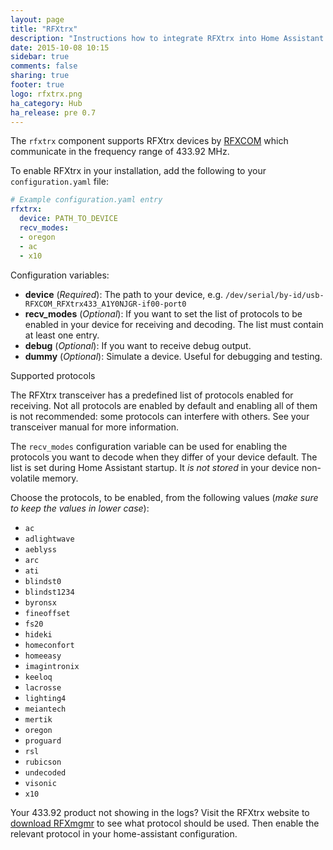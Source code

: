```yaml
---
layout: page
title: "RFXtrx"
description: "Instructions how to integrate RFXtrx into Home Assistant."
date: 2015-10-08 10:15
sidebar: true
comments: false
sharing: true
footer: true
logo: rfxtrx.png
ha_category: Hub
ha_release: pre 0.7
---
```


The `rfxtrx` component supports RFXtrx devices by [RFXCOM](http://www.rfxcom.com) which communicate in the frequency range of 433.92 MHz.

To enable RFXtrx in your installation, add the following to your `configuration.yaml` file:

```yaml
# Example configuration.yaml entry
rfxtrx:
  device: PATH_TO_DEVICE
  recv_modes:
  - oregon
  - ac
  - x10
```

Configuration variables:

- **device** (*Required*): The path to your device, e.g. `/dev/serial/by-id/usb-RFXCOM_RFXtrx433_A1Y0NJGR-if00-port0`
- **recv_modes** (*Optional*): If you want to set the list of protocols to be enabled in your device for receiving and decoding. The list must contain at least one entry.
- **debug** (*Optional*): If you want to receive debug output.
- **dummy** (*Optional*): Simulate a device. Useful for debugging and testing.

Supported protocols

The RFXtrx transceiver has a predefined list of protocols enabled for receiving. Not all protocols are enabled by default and enabling all of them is not recommended: some protocols can interfere with others. See your transceiver manual for more information.

The ``recv_modes`` configuration variable can be used for enabling the protocols you want to decode when they differ of your device default. The list is set during Home Assistant startup. It _is not stored_ in your device non-volatile memory.

Choose the protocols, to be enabled, from the following values (_make sure to keep the values in lower case_):
- `ac`
- `adlightwave`
- `aeblyss`
- `arc`
- `ati`
- `blindst0`
- `blindst1234`
- `byronsx`
- `fineoffset`
- `fs20`
- `hideki`
- `homeconfort`
- `homeeasy`
- `imagintronix`
- `keeloq`
- `lacrosse`
- `lighting4`
- `meiantech`
- `mertik`
- `oregon`
- `proguard`
- `rsl`
- `rubicson`
- `undecoded`
- `visonic`
- `x10`

Your 433.92 product not showing in the logs? Visit the RFXtrx website to [download RFXmgmr](http://www.rfxcom.com/epages/78165469.sf/en_GB/?ObjectPath=/Shops/78165469/Categories/Downloads) to see what protocol should be used. Then enable the relevant protocol in your home-assistant configuration.
